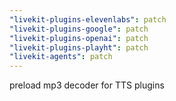 ```yaml
---
"livekit-plugins-elevenlabs": patch
"livekit-plugins-google": patch
"livekit-plugins-openai": patch
"livekit-plugins-playht": patch
"livekit-agents": patch
---
```


preload mp3 decoder for TTS plugins
